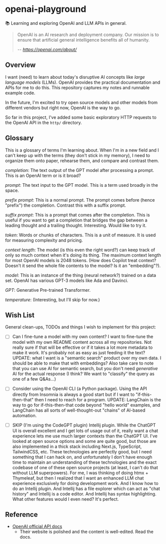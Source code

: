 # openai-playground

📚 Learning and exploring OpenAI and LLM APIs in general.

> OpenAI is an AI research and deployment company. Our mission is to ensure that artificial general intelligence
> benefits all of humanity.
>
> -- <cite> https://openai.com/about/ </cite>


## Overview

I want (need) to learn about today's disruptive AI concepts like *large language models* (LLMs). OpenAI provides the
practical documentation and APIs for me to do this. This repository captures my notes and runnable example code.

In the future, I'm excited to try open source models and other models from different vendors but right now, OpenAI is
the way to go.

So far in this project, I've added some basic exploratory HTTP requests to the OpenAI API in the `http/` directory. 


## Glossary

This is a glossary of terms I'm learning about. When I'm in a new field and I can't keep up with the terms (they don't
stick in my memory), I need to organize them onto paper, rehearse them, and compare and contrast them.

*completion*: The text output of the GPT model after processing a prompt. This is an OpenAI term or is it broad?

*prompt*: The text input to the GPT model. This is a term used broadly in the space. 

*prefix prompt*: This is a normal prompt. The prompt comes before (hence "prefix") the completion. Contrast this with
a suffix prompt.

*suffix prompt*: This is a prompt that comes after the completion. This is useful if you want to get a completion that
bridges the gap between a leading thought and a trailing thought. Interesting. Would like to try it.

*token*: Words or chunks of characters. This is a unit of measure. It is used for measuring complexity and pricing.

*context length*: The model (is this even the right word?) can keep track of only so much context when it's doing its thing.
The maximum context length for most OpenAI models is 2048 tokens. (How does Copilot treat context? Doesn't it send the
whole file contents to the model? Is it an "embedding"?).

*model*: This is an instance of the thing (neural network?) trained on a data set. OpenAI has various GPT-3 models like Ada
and Davinci.

*GPT*: Generative Pre-trained Transformer.

*temperature*: (Interesting, but I'll skip for now.)


## Wish List

General clean-ups, TODOs and things I wish to implement for this project:

* [ ] Can I fine-tune a model with my own content? I want to fine-tune the model with my own README content across all
  my repositories. Not really sure if that will be effective or if it takes a lot more metadata to make it work. It's
  probably not as easy as just feeding it the text? UPDATE: what I want is a "semantic search" product over my own data.
  I should be able to make that with embeddings? Also take care to note that you can use AI for semantic search, but you
  don't need *generative* AI for the actual response (I think? We want to "classify" the query as one of a few Q&As...)
* [ ] Consider using the OpenAI CLI (a Python package). Using the API directly from Insomnia is always a good start but
  if I want to "if-this-then-that" then I need to reach for a program. UPDATE: LangChain is the way to go for if-this-then-that
  code beyond "hello world" examples, and LangChain has all sorts of well-thought-out "chains" of AI-based automation.
* [ ] SKIP (I'm using the CodeGPT plugin) Intellij plugin. While the ChatGPT UI is overall excellent and I get lots of usage out of it, really want a chat
  experience lets me use much larger contexts than the ChatGPT UI. I've looked at open source options and some are quite
  good, but those are also implemented in a thick stack including Next.js, TypeScript, TailwindCSS, etc. These technologies
  are perfectly good, but I need something that I can hack on, and unfortunately I don't have enough time to maintain an
  understanding of these technologies and the exact codebase of one of these open source projects (at least, I can't do
  that without LLM superpowers). For me, I was thinking of doing htmx + Thymeleaf, but then I realized that I want an
  enhanced LLM chat experience exclusively for doing development work. And I know how to do an Intellij plugin. And
  Intellij has a file explorer which can act as "chat history" and Intellij is a code editor. And Intellij has syntax
  highlighting. What other features would I even need? It's perfect.


## Reference

* [OpenAI official API docs](https://beta.openai.com/docs/introduction)
  * Their website is polished and the content is well-edited. Read the docs.

